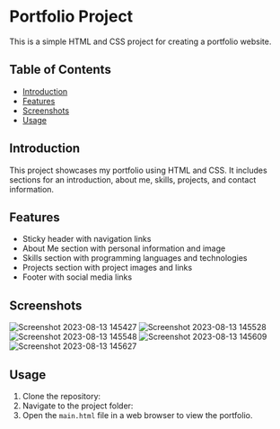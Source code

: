 # Portfolio Project

This is a simple HTML and CSS project for creating a portfolio website.

## Table of Contents

- [Introduction](#introduction)
- [Features](#features)
- [Screenshots](#screenshots)
- [Usage](#usage)

## Introduction

This project showcases my portfolio using HTML and CSS. It includes sections for an introduction, about me, skills, projects, and contact information.

## Features

- Sticky header with navigation links
- About Me section with personal information and image
- Skills section with programming languages and technologies
- Projects section with project images and links
- Footer with social media links

## Screenshots

![Screenshot 2023-08-13 145427](https://github.com/HasanElfalt/Portfolio/assets/35868106/911cbc68-78a6-466d-b9d2-6ac541ae0651)
![Screenshot 2023-08-13 145528](https://github.com/HasanElfalt/Portfolio/assets/35868106/c34991b6-0c19-420d-95ed-fa679378e4b3)
![Screenshot 2023-08-13 145548](https://github.com/HasanElfalt/Portfolio/assets/35868106/41fceea2-1342-41d3-bc05-b66e4a274a1e)
![Screenshot 2023-08-13 145609](https://github.com/HasanElfalt/Portfolio/assets/35868106/89976564-44ab-433c-b18a-28b2e32e8374)
![Screenshot 2023-08-13 145627](https://github.com/HasanElfalt/Portfolio/assets/35868106/ef4d6ca3-9722-4d20-b63c-8eab511ac997)


## Usage

1. Clone the repository:
2. Navigate to the project folder:
3. Open the `main.html` file in a web browser to view the portfolio.

